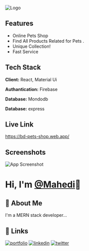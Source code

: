 
![Logo](https://i.ibb.co/V2bcD6J/Soft-Brown-Cute-Cat-Pet-Care-Logo.png)

    
## Features

- Online Pets Shop 
- Find All Products Related for Pets .
- Unique Collection!
- Fast Service


  
## Tech Stack

**Client:** React,  Material Ui 

**Authantication:** Firebase

**Database:** Mondodb

**Database:** express


  
## Live Link

https://bd-pets-shop.web.app/

  
## Screenshots

![App Screenshot](https://i.ibb.co/Np8MbV8/screencapture-bd-pets-shop-web-app-2021-11-13-16-03-21.png)


# Hi, I'm  [@Mahedi](https://www.github.com/Mahedimm)👋

  
## 🚀 About Me
I'm a MERN stack developer...

  
## 🔗 Links
[![portfolio](https://img.shields.io/badge/my_portfolio-000?style=for-the-badge&logo=ko-fi&logoColor=white)]()
[![linkedin](https://img.shields.io/badge/linkedin-0A66C2?style=for-the-badge&logo=linkedin&logoColor=white)](https://www.linkedin.com/in/mahedi-hasan-1a77b7110/)
[![twitter](https://img.shields.io/badge/twitter-1DA1F2?style=for-the-badge&logo=twitter&logoColor=white)](https://twitter.com/mahediCSE)


